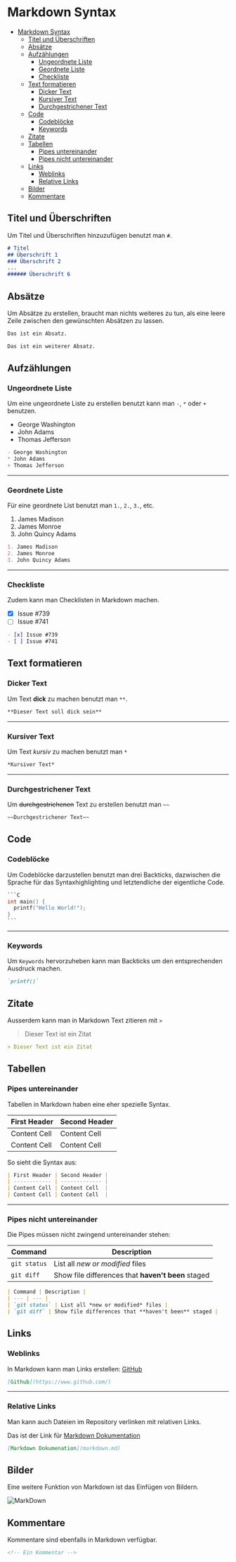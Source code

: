 # Markdown Syntax

- [Markdown Syntax](#markdown-syntax)
  - [Titel und Überschriften](#titel-und-überschriften)
  - [Absätze](#absätze)
  - [Aufzählungen](#aufzählungen)
    - [Ungeordnete Liste](#ungeordnete-liste)
    - [Geordnete Liste](#geordnete-liste)
    - [Checkliste](#checkliste)
  - [Text formatieren](#text-formatieren)
    - [Dicker Text](#dicker-text)
    - [Kursiver Text](#kursiver-text)
    - [Durchgestrichener Text](#durchgestrichener-text)
  - [Code](#code)
    - [Codeblöcke](#codeblöcke)
    - [Keywords](#keywords)
  - [Zitate](#zitate)
  - [Tabellen](#tabellen)
    - [Pipes untereinander](#pipes-untereinander)
    - [Pipes nicht untereinander](#pipes-nicht-untereinander)
  - [Links](#links)
    - [Weblinks](#weblinks)
    - [Relative Links](#relative-links)
  - [Bilder](#bilder)
  - [Kommentare](#kommentare)

## Titel und Überschriften

Um Titel und Überschriften hinzuzufügen benutzt man `#`.

```md
# Titel
## Überschrift 1
### Überschrift 2
...
###### Überschrift 6
```

## Absätze

Um Absätze zu erstellen, braucht man nichts weiteres zu tun, als eine leere Zeile zwischen den gewünschten Absätzen zu lassen.

```md
Das ist ein Absatz.

Das ist ein weiterer Absatz.
```

## Aufzählungen

### Ungeordnete Liste

Um eine ungeordnete Liste zu erstellen benutzt kann man `-`, `*` oder `+` benutzen.

- George Washington
- John Adams
- Thomas Jefferson

```md
- George Washington
* John Adams
+ Thomas Jefferson
```

---

### Geordnete Liste

Für eine geordnete List benutzt man `1.`, `2.`, `3.`, etc.

1. James Madison
2. James Monroe
3. John Quincy Adams

```md
1. James Madison
2. James Monroe
3. John Quincy Adams
```

---

### Checkliste

Zudem kann man Checklisten in Markdown machen.

- [x] Issue #739
- [ ] Issue #741

```md
- [x] Issue #739
- [ ] Issue #741
```

## Text formatieren

### Dicker Text

Um Text **dick** zu machen benutzt man `**`.

```md
**Dieser Text soll dick sein**
```

---

### Kursiver Text

Um Text *kursiv* zu machen benutzt man `*`

```md
*Kursiver Text*
```

---

### Durchgestrichener Text

Um ~~durchgestrichenen~~ Text zu erstellen benutzt man `~~`

```md
~~Durchgestrichener Text~~
```

## Code

### Codeblöcke

Um Codeblöcke darzustellen benutzt man drei Backticks, dazwischen die Sprache für das Syntaxhighlighting und letztendliche der eigentliche Code.

````C
```C
int main() {
  printf("Hello World!");
}
```
````

---

### Keywords

Um `Keywords` hervorzuheben kann man Backticks um den entsprechenden Ausdruck machen.

```md
`printf()`
```

## Zitate

Ausserdem kann man in Markdown Text zitieren mit `>`

> Dieser Text ist ein Zitat

```md
> Dieser Text ist ein Zitat
```

## Tabellen

### Pipes untereinander

Tabellen in Markdown haben eine eher spezielle Syntax.

| First Header | Second Header |
| ------------ | ------------- |
| Content Cell | Content Cell  |
| Content Cell | Content Cell  |

So sieht die Syntax aus:

```md
| First Header | Second Header |
| ------------ | ------------- |
| Content Cell | Content Cell  |
| Content Cell | Content Cell  |
```

---

### Pipes nicht untereinander

Die Pipes müssen nicht zwingend untereinander stehen:

| Command | Description |
| --- | --- |
| `git status` | List all *new or modified* files |
| `git diff` | Show file differences that **haven't been** staged |

```md
| Command | Description |
| --- | --- |
| `git status` | List all *new or modified* files |
| `git diff` | Show file differences that **haven't been** staged |
```

## Links

### Weblinks

In Markdown kann man Links erstellen: [GitHub](htttps://www.github.com/)

```md
[Github](https://www.github.com/)
```

---

### Relative Links

Man kann auch Dateien im Repository verlinken mit relativen Links.

Das ist der Link für [Markdown Dokumentation](markdown.md)

```md
[Markdown Dokumenation](markdown.md)
```

## Bilder

Eine weitere Funktion von Markdown ist das Einfügen von Bildern.

![MarkDown](https://upload.wikimedia.org/wikipedia/commons/thumb/4/48/Markdown-mark.svg/312px-Markdown-mark.svg.png?20190322184628)

## Kommentare

<!-- Man kann ebenfalls Kommentare erstellen -->
Kommentare sind ebenfalls in Markdown verfügbar.

```md
<!-- Ein Kommentar -->
```
